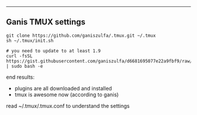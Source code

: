 -----------------------------
Ganis TMUX settings
-----------------------------

```
git clone https://github.com/ganiszulfa/.tmux.git ~/.tmux
sh ~/.tmux/init.sh

# you need to update to at least 1.9
curl -fsSL https://gist.githubusercontent.com/ganiszulfa/d6681695077e22a9fbf9/raw/9e565de715216ddc2fcfef1dc69763632cf3c262/install.sh | sudo bash -e
```

end results:

- plugins are all downloaded and installed
- tmux is awesome now (according to ganis)

read ~/.tmux/.tmux.conf to understand the settings
